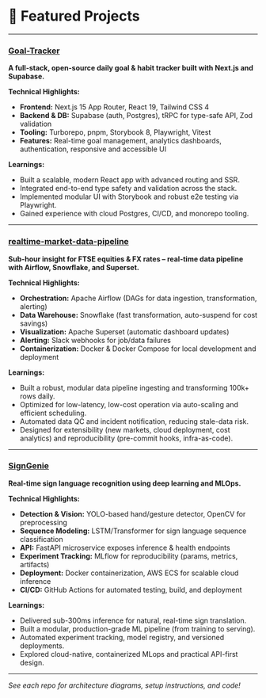 # 🚀 Featured Projects

---

### [Goal-Tracker](https://github.com/AathiraTD/Goal-Tracker)
**A full-stack, open-source daily goal & habit tracker built with Next.js and Supabase.**

**Technical Highlights:**  
- **Frontend:** Next.js 15 App Router, React 19, Tailwind CSS 4  
- **Backend & DB:** Supabase (auth, Postgres), tRPC for type-safe API, Zod validation  
- **Tooling:** Turborepo, pnpm, Storybook 8, Playwright, Vitest  
- **Features:** Real-time goal management, analytics dashboards, authentication, responsive and accessible UI

**Learnings:**  
- Built a scalable, modern React app with advanced routing and SSR.
- Integrated end-to-end type safety and validation across the stack.
- Implemented modular UI with Storybook and robust e2e testing via Playwright.
- Gained experience with cloud Postgres, CI/CD, and monorepo tooling.

---

### [realtime-market-data-pipeline](https://github.com/AathiraTD/realtime-market-data-pipeline)
**Sub-hour insight for FTSE equities & FX rates – real-time data pipeline with Airflow, Snowflake, and Superset.**

**Technical Highlights:**  
- **Orchestration:** Apache Airflow (DAGs for data ingestion, transformation, alerting)  
- **Data Warehouse:** Snowflake (fast transformation, auto-suspend for cost savings)  
- **Visualization:** Apache Superset (automatic dashboard updates)  
- **Alerting:** Slack webhooks for job/data failures  
- **Containerization:** Docker & Docker Compose for local development and deployment

**Learnings:**  
- Built a robust, modular data pipeline ingesting and transforming 100k+ rows daily.
- Optimized for low-latency, low-cost operation via auto-scaling and efficient scheduling.
- Automated data QC and incident notification, reducing stale-data risk.
- Designed for extensibility (new markets, cloud deployment, cost analytics) and reproducibility (pre-commit hooks, infra-as-code).

---

### [SignGenie](https://github.com/AathiraTD/SignGenie)
**Real-time sign language recognition using deep learning and MLOps.**

**Technical Highlights:**  
- **Detection & Vision:** YOLO-based hand/gesture detector, OpenCV for preprocessing  
- **Sequence Modeling:** LSTM/Transformer for sign language sequence classification  
- **API:** FastAPI microservice exposes inference & health endpoints  
- **Experiment Tracking:** MLflow for reproducibility (params, metrics, artifacts)  
- **Deployment:** Docker containerization, AWS ECS for scalable cloud inference  
- **CI/CD:** GitHub Actions for automated testing, build, and deployment

**Learnings:**  
- Delivered sub-300ms inference for natural, real-time sign translation.
- Built a modular, production-grade ML pipeline (from training to serving).
- Automated experiment tracking, model registry, and versioned deployments.
- Explored cloud-native, containerized MLops and practical API-first design.

---

_See each repo for architecture diagrams, setup instructions, and code!_
